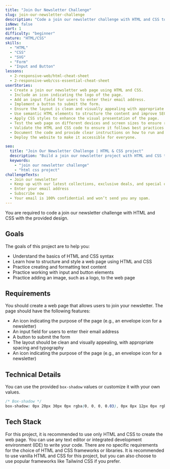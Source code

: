 ```yaml
---
title: "Join Our Newsletter Challenge"
slug: join-our-newsletter-challenge
description: "Code a join our newsletter challenge with HTML and CSS to test your skills in basic HTML and CSS and working with input and button elements."
isNew: false
sort: 1
difficulty: "beginner"
nature: "HTML/CSS"
skills:
  - "HTML"
  - "CSS"
  - "SVG"
  - "Form"
  - "Input and Button"
lessons:
  - 2-responsive-web/html-cheat-sheet
  - 2-responsive-web/css-essential-cheat-sheet
userStories:
  - Create a join our newsletter web page using HTML and CSS.
  - Include an icon indicating the logo of the page.
  - Add an input field for users to enter their email address.
  - Implement a button to submit the form.
  - Ensure the layout is clean and visually appealing with appropriate spacing and typography.
  - Use semantic HTML elements to structure the content and improve SEO.
  - Apply CSS styles to enhance the visual presentation of the page.
  - Test the web page on different devices and screen sizes to ensure responsiveness.
  - Validate the HTML and CSS code to ensure it follows best practices and standards.
  - Document the code and provide clear instructions on how to run and use the web page.
  - Deploy the website to make it accessible for everyone.

seo:
  title: "Join Our Newsletter Challenge | HTML & CSS project"
  description: "Build a join our newsletter project with HTML and CSS to test your skills in basic HTML and CSS and working with input and button elements. This project is perfect for beginners who want to practice their HTML and CSS skills while creating a functional and visually appealing web page."
  keywords:
    - "join our newsletter challenge"
    - "html css project"
challengeTexts:
  - Join our newsletter
  - Keep up with our latest collections, exclusive deals, and special offers! We introduce a new collection every week, so stay tuned to snag the hottest items just for you.
  - Enter your email address
  - Subscribe now
  - Your email is 100% confidential and won’t send you any spam.
---
```


You are required to code a join our newsletter challenge with HTML and CSS with the provided design.

## Goals

The goals of this project are to help you:

- Understand the basics of HTML and CSS syntax
- Learn how to structure and style a web page using HTML and CSS
- Practice creating and formatting text content
- Practice working with input and button elements
- Practice adding an image, such as a logo, to the web page

## Requirements

You should create a web page that allows users to join your newsletter. The page should have the following features:

- An icon indicating the purpose of the page (e.g., an envelope icon for a newsletter)
- An input field for users to enter their email address
- A button to submit the form
- The layout should be clean and visually appealing, with appropriate spacing and typography
- An icon indicating the purpose of the page (e.g., an envelope icon for a newsletter)

## Technical Details

You can use the provided `box-shadow` values or customize it with your own values.

```css
/* Box-shadow */
box-shadow: 0px 20px 30px 0px rgba(0, 0, 0, 0.03), 0px 8px 12px 0px rgba(0, 0, 0, 0.08);
```

## Tech Stack

For this project, it is recommended to use only HTML and CSS to create the web page. You can use any text editor or integrated development environment (IDE) to write your code. There are no specific requirements for the choice of HTML and CSS frameworks or libraries. It is recommended to use vanilla HTML and CSS for this project, but you can also choose to use popular frameworks like Tailwind CSS if you prefer.
